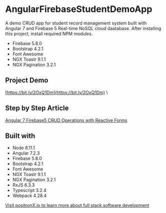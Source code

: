 # AngularFirebaseStudentDemoApp

A demo CRUD app for student record management system built with Angular 7 and Firebase 5 Real-time NoSQL cloud daatabase. After installing this project, install required NPM modules.

- Firebase 5.8.0
- Bootstrap 4.2.1
- Font Awesome
- NGX Toastr 9.1.1
- NGX Pagination 3.2.1

## Project Demo
[https://bit.ly/2OxQ1Dm](https://bit.ly/2OxQ1Dm) \

## Step by Step Article
[Angular 7 Firebase5 CRUD Operations with Reactive Forms](https://www.positronx.io/angular-7-firebase-5-crud-operations-with-reactive-forms)

## Built with
- Node 8.11.1
- Angular 7.2.3
- Firebase 5.8.0
- Bootstrap 4.2.1
- Font Awesome
- NGX Toastr 9.1.1
- NGX Pagination 3.2.1
- RxJS 6.3.3
- Typescript 3.2.4
- Webpack 4.28.4

[Visit positronX.io to learn more about full stack software development](https://www.positronx.io/)